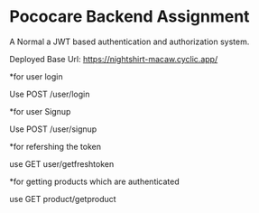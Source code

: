 # Pococare Backend Assignment

A Normal a JWT based authentication and authorization system.

Deployed Base Url: https://nightshirt-macaw.cyclic.app/

*for  user login 

Use POST /user/login

*for  user Signup 

Use POST /user/signup

*for refershing the token 

use GET user/getfreshtoken

*for getting products which are authenticated 

use GET product/getproduct
